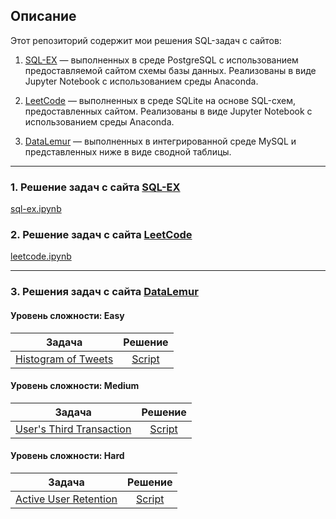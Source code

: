 ## Oписание

Этот репозиторий содержит мои решения SQL-задач с сайтов:

1. [SQL-EX](https://sql-ex.ru/exercises/index.php?act=learn) — выполненных в среде PostgreSQL с использованием предоставляемой сайтом схемы базы данных. Реализованы в виде Jupyter Notebook с использованием среды Anaconda.

2. [LeetCode](https://leetcode.com/problemset/database/) — выполненных в среде SQLite на основе SQL-схем, предоставленных сайтом. Реализованы в виде Jupyter Notebook с использованием среды Anaconda.

3. [DataLemur](https://datalemur.com/sql-interview-questions) — выполненных в интегрированной среде MySQL и представленных ниже в виде сводной таблицы.

---

### 1. Решение задач с сайта [SQL-EX](https://sql-ex.ru/exercises/index.php?act=learn)

[sql-ex.ipynb](https://github.com/akabkov/sql_training/blob/main/sql-ex.ru/sql-ex.ipynb)

### 2. Решение задач с сайта [LeetCode](https://leetcode.com/problemset/database/)

[leetcode.ipynb](https://github.com/akabkov/sql_training/blob/main/leetcode.com/leetcode.ipynb)

---

### 3. Решения задач с сайта [DataLemur](https://datalemur.com/sql-interview-questions)

#### Уровень сложности: Easy

|                                   Задача                                    |                                                  Решение                                                   |
| :-------------------------------------------------------------------------: | :--------------------------------------------------------------------------------------------------------: |
| [Histogram of Tweets](https://datalemur.com/questions/sql-histogram-tweets) | [Script](https://github.com/akabkov/sql_training/blob/main/datalemur.com/Easy/Histogram%20of%20Tweets.sql) |

#### Уровень сложности: Medium

|                                      Задача                                       |                                                      Решение                                                      |
| :-------------------------------------------------------------------------------: | :---------------------------------------------------------------------------------------------------------------: |
| [User's Third Transaction](https://datalemur.com/questions/sql-third-transaction) | [Script](https://github.com/akabkov/sql_training/blob/main/datalemur.com/Medium/User's%20Third%20Transaction.sql) |

#### Уровень сложности: Hard

|                                 Задача                                  |                                                   Решение                                                    |
| :---------------------------------------------------------------------: | :----------------------------------------------------------------------------------------------------------: |
| [Active User Retention](https://datalemur.com/questions/user-retention) | [Script](https://github.com/akabkov/sql_training/blob/main/datalemur.com/Hard/Active%20User%20Retention.sql) |
